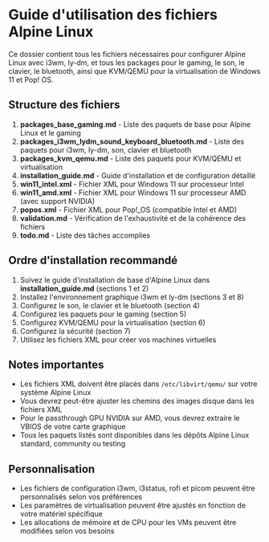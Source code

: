 # Guide d'utilisation des fichiers Alpine Linux

Ce dossier contient tous les fichiers nécessaires pour configurer Alpine Linux avec i3wm, ly-dm, et tous les packages pour le gaming, le son, le clavier, le bluetooth, ainsi que KVM/QEMU pour la virtualisation de Windows 11 et Pop! OS.

## Structure des fichiers

1. **packages_base_gaming.md** - Liste des paquets de base pour Alpine Linux et le gaming
2. **packages_i3wm_lydm_sound_keyboard_bluetooth.md** - Liste des paquets pour i3wm, ly-dm, son, clavier et bluetooth
3. **packages_kvm_qemu.md** - Liste des paquets pour KVM/QEMU et virtualisation
4. **installation_guide.md** - Guide d'installation et de configuration détaillé
5. **win11_intel.xml** - Fichier XML pour Windows 11 sur processeur Intel
6. **win11_amd.xml** - Fichier XML pour Windows 11 sur processeur AMD (avec support NVIDIA)
7. **popos.xml** - Fichier XML pour Pop!_OS (compatible Intel et AMD)
8. **validation.md** - Vérification de l'exhaustivité et de la cohérence des fichiers
9. **todo.md** - Liste des tâches accomplies

## Ordre d'installation recommandé

1. Suivez le guide d'installation de base d'Alpine Linux dans **installation_guide.md** (sections 1 et 2)
2. Installez l'environnement graphique i3wm et ly-dm (sections 3 et 8)
3. Configurez le son, le clavier et le bluetooth (section 4)
4. Configurez les paquets pour le gaming (section 5)
5. Configurez KVM/QEMU pour la virtualisation (section 6)
6. Configurez la sécurité (section 7)
7. Utilisez les fichiers XML pour créer vos machines virtuelles

## Notes importantes

- Les fichiers XML doivent être placés dans `/etc/libvirt/qemu/` sur votre système Alpine Linux
- Vous devrez peut-être ajuster les chemins des images disque dans les fichiers XML
- Pour le passthrough GPU NVIDIA sur AMD, vous devrez extraire le VBIOS de votre carte graphique
- Tous les paquets listés sont disponibles dans les dépôts Alpine Linux standard, community ou testing

## Personnalisation

- Les fichiers de configuration i3wm, i3status, rofi et picom peuvent être personnalisés selon vos préférences
- Les paramètres de virtualisation peuvent être ajustés en fonction de votre matériel spécifique
- Les allocations de mémoire et de CPU pour les VMs peuvent être modifiées selon vos besoins
